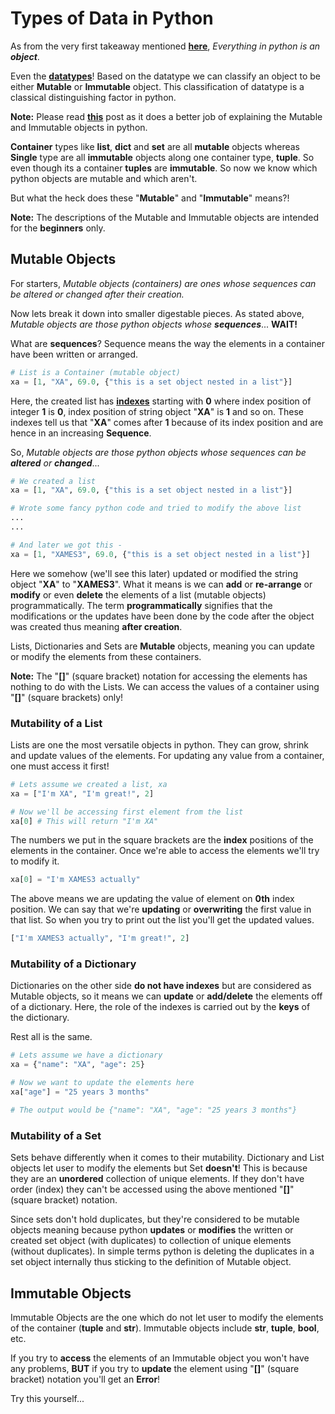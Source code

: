 # Types of Data in Python

As from the very first takeaway mentioned **[here](https://github.com/xames3/python_tutorials/blob/master/basics/0100_introduction_to_python.md#key-takeaways-from-python)**, *Everything in python is an **object***.

Even the **[datatypes](https://github.com/xames3/python_tutorials/blob/master/basics/0300_datatypes_in_python.md#datatypes-in-python)**!
Based on the datatype we can classify an object to be either **Mutable** or **Immutable** object. This classification of datatype is a classical distinguishing factor in python.

**Note:** Please read **[this](https://medium.com/@meghamohan/mutable-and-immutable-side-of-python-c2145cf72747)** post as it does a better job of explaining the Mutable and Immutable objects in python.

**Container** types like **list**, **dict** and **set** are all **mutable** objects whereas **Single** type are all **immutable** objects along one container type, **tuple**. So even though its a container **tuples** are **immutable**. So now we know which python objects are mutable and which aren't.

But what the heck does these "**Mutable**" and "**Immutable**" means?!

**Note:** The descriptions of the Mutable and Immutable objects are intended for the **beginners** only.

## Mutable Objects

For starters, *Mutable objects (containers) are ones whose sequences can be altered or changed after their creation.*

Now lets break it down into smaller digestable pieces.
As stated above, *Mutable objects are those python objects whose **sequences***... **WAIT!**

What are **sequences**?
Sequence means the way the elements in a container have been written or arranged.

```python
# List is a Container (mutable object)
xa = [1, "XA", 69.0, {"this is a set object nested in a list"}]
```

Here, the created list has **[indexes](https://github.com/xames3/python_tutorials/blob/master/basics/0300_datatypes_in_python.md#lists-list)** starting with **0** where index position of integer **1** is **0**, index position of string object "**XA**" is **1** and so on. These indexes tell us that "**XA**" comes after **1** because of its index position and are hence in an increasing **Sequence**.

So, *Mutable objects are those python objects whose sequences can be **altered** or **changed***...

```python
# We created a list
xa = [1, "XA", 69.0, {"this is a set object nested in a list"}]

# Wrote some fancy python code and tried to modify the above list
...
...

# And later we got this -
xa = [1, "XAMES3", 69.0, {"this is a set object nested in a list"}]
```

Here we somehow (we'll see this later) updated or modified the string object "**XA**" to "**XAMES3**". What it means is we can **add** or **re-arrange** or **modify** or even **delete** the elements of a list (mutable objects) programmatically. The term **programmatically** signifies that the modifications or the updates have been done by the code after the object was created thus meaning **after creation**.

Lists, Dictionaries and Sets are **Mutable** objects, meaning you can update or modify the elements from these containers.

**Note:** The "**\[\]**" (square bracket) notation for accessing the elements has nothing to do with the Lists. We can access the values of a container using "**\[\]**" (square brackets) only!

### Mutability of a List

Lists are one the most versatile objects in python. They can grow, shrink and update values of the elements. For updating any value from a container, one must access it first!

```python
# Lets assume we created a list, xa
xa = ["I'm XA", "I'm great!", 2]

# Now we'll be accessing first element from the list
xa[0] # This will return "I'm XA"
```

The numbers we put in the square brackets are the **index** positions of the elements in the container. Once we're able to access the elements we'll try to modify it.

```python
xa[0] = "I'm XAMES3 actually"
```

The above means we are updating the value of element on **0th** index position. We can say that we're **updating** or **overwriting** the first value in that list. So when you try to print out the list you'll get the updated values.

```python
["I'm XAMES3 actually", "I'm great!", 2]
```

### Mutability of a Dictionary

Dictionaries on the other side **do not have indexes** but are considered as Mutable objects, so it means we can **update** or **add/delete** the elements off of a dictionary. Here, the role of the indexes is carried out by the **keys** of the dictionary.

Rest all is the same.

```python
# Lets assume we have a dictionary
xa = {"name": "XA", "age": 25}

# Now we want to update the elements here
xa["age"] = "25 years 3 months"

# The output would be {"name": "XA", "age": "25 years 3 months"}
```

### Mutability of a Set

Sets behave differently when it comes to their mutability. Dictionary and List objects let user to modify the elements but Set **doesn't**! This is because they are an **unordered** collection of unique elements. If they don't have order (index) they can't be accessed using the above mentioned "**\[\]**" (square bracket) notation.

Since sets don't hold duplicates, but they're considered to be mutable objects meaning because python **updates** or **modifies** the written or created set object (with duplicates) to collection of unique elements (without duplicates). In simple terms python is deleting the duplicates in a set object internally thus sticking to the definition of Mutable object.

## Immutable Objects

Immutable Objects are the one which do not let user to modify the elements of the container (**tuple** and **str**). Immutable objects include **str**, **tuple**, **bool**, etc.

If you try to **access** the elements of an Immutable object you won't have any problems, **BUT** if you try to **update** the element using "**\[\]**" (square bracket) notation you'll get an **Error**!

Try this yourself...
